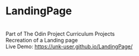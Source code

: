 # LandingPage
<br>Part of The Odin Project Curriculum Projects
<br>Recreation of a Landing page
<br>Live Demo: https://unk-user.github.io/LandingPage/
 

